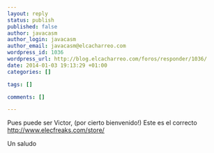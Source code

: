```yaml
--- 
layout: reply
status: publish
published: false
author: javacasm
author_login: javacasm
author_email: javacasm@elcacharreo.com
wordpress_id: 1036
wordpress_url: http://blog.elcacharreo.com/foros/responder/1036/
date: 2014-01-03 19:13:29 +01:00
categories: []

tags: []

comments: []

---
```

Pues puede ser Victor, (por cierto bienvenido!) 
Este es el correcto http://www.elecfreaks.com/store/

Un saludo
